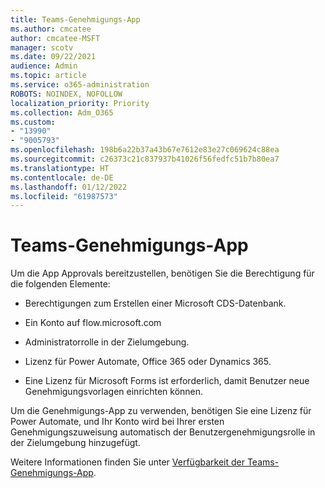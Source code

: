 ```yaml
---
title: Teams-Genehmigungs-App
ms.author: cmcatee
author: cmcatee-MSFT
manager: scotv
ms.date: 09/22/2021
audience: Admin
ms.topic: article
ms.service: o365-administration
ROBOTS: NOINDEX, NOFOLLOW
localization_priority: Priority
ms.collection: Adm_O365
ms.custom:
- "13990"
- "9005793"
ms.openlocfilehash: 198b6a22b37a43b67e7612e83e27c069624c88ea
ms.sourcegitcommit: c26373c21c837937b41026f56fedfc51b7b80ea7
ms.translationtype: HT
ms.contentlocale: de-DE
ms.lasthandoff: 01/12/2022
ms.locfileid: "61987573"
---
```

# <a name="teams-approvals-app"></a>Teams-Genehmigungs-App

Um die App Approvals bereitzustellen, benötigen Sie die Berechtigung für die folgenden Elemente:

- Berechtigungen zum Erstellen einer Microsoft CDS-Datenbank.

- Ein Konto auf flow.microsoft.com

- Administratorrolle in der Zielumgebung.

- Lizenz für Power Automate, Office 365 oder Dynamics 365.

- Eine Lizenz für Microsoft Forms ist erforderlich, damit Benutzer neue Genehmigungsvorlagen einrichten können.

Um die Genehmigungs-App zu verwenden, benötigen Sie eine Lizenz für Power Automate, und Ihr Konto wird bei Ihrer ersten Genehmigungszuweisung automatisch der Benutzergenehmigungsrolle in der Zielumgebung hinzugefügt.

Weitere Informationen finden Sie unter [Verfügbarkeit der Teams-Genehmigungs-App](https://docs.microsoft.com/microsoftteams/approval-admin).